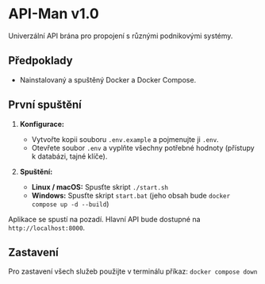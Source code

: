 # API-Man v1.0

Univerzální API brána pro propojení s různými podnikovými systémy.

## Předpoklady

- Nainstalovaný a spuštěný Docker a Docker Compose.

## První spuštění

1.  **Konfigurace:**
    - Vytvořte kopii souboru `.env.example` a pojmenujte ji `.env`.
    - Otevřete soubor `.env` a vyplňte všechny potřebné hodnoty (přístupy k databázi, tajné klíče).

2.  **Spuštění:**
    - **Linux / macOS:** Spusťte skript `./start.sh`
    - **Windows:** Spusťte skript `start.bat` (jeho obsah bude `docker compose up -d --build`)

Aplikace se spustí na pozadí. Hlavní API bude dostupné na `http://localhost:8000`.

## Zastavení

Pro zastavení všech služeb použijte v terminálu příkaz:
`docker compose down`